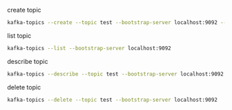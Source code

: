 


create topic
```bash
kafka-topics --create --topic test --bootstrap-server localhost:9092 --replication-factor 1 --partitions 3
```

list topic
```bash
kafka-topics --list --bootstrap-server localhost:9092
```

describe topic
```bash
kafka-topics --describe --topic test --bootstrap-server localhost:9092
```


delete topic
```bash
kafka-topics --delete --topic test --bootstrap-server localhost:9092
```